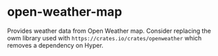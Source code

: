 # open-weather-map

Provides weather data from Open Weather map.
Consider replacing the owm library used with `https://crates.io/crates/openweather` which removes a dependency on Hyper.
